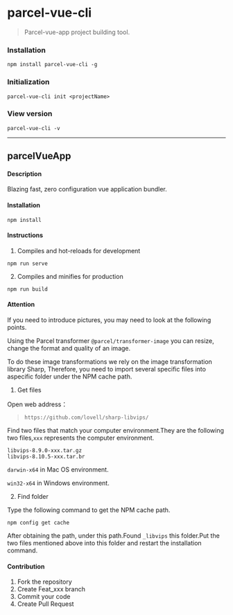 # parcel-vue-cli

> Parcel-vue-app project building tool.

### Installation

```
npm install parcel-vue-cli -g
```

### Initialization

```
parcel-vue-cli init <projectName>
```

### View version

```
parcel-vue-cli -v
```

---

## parcelVueApp

#### Description

Blazing fast, zero configuration vue application bundler.

#### Installation

```
npm install
```

#### Instructions

1. Compiles and hot-reloads for development

```
npm run serve
```

2. Compiles and minifies for production

```
npm run build
```

#### Attention

If you need to introduce pictures, you may need to look at the following points.

Using the Parcel transformer `@parcel/transformer-image` you can resize, change the format and quality of an image.

To do these image transformations we rely on the image transformation library Sharp,
Therefore, you need to import several specific files into aspecific folder under the NPM cache path.

1. Get files

Open web address：

> `https://github.com/lovell/sharp-libvips/`

Find two files that match your computer environment.They are the following two files,`xxx` represents the computer environment.

```
libvips-8.9.0-xxx.tar.gz
libvips-8.10.5-xxx.tar.br
```

`darwin-x64` in Mac OS environment.

`win32-x64` in Windows environment.

2. Find folder

Type the following command to get the NPM cache path.

```
npm config get cache
```

After obtaining the path, under this path.Found `_libvips` this folder.Put the two files mentioned above into this folder and restart the installation command.

#### Contribution

1.  Fork the repository
2.  Create Feat_xxx branch
3.  Commit your code
4.  Create Pull Request
